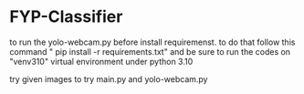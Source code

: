 # FYP-Classifier

to run the yolo-webcam.py before install requiremenst. to do that follow this command " pip install -r requirements.txt" and be sure to run the codes on "venv310" virtual environment under python 3.10

try given images to try main.py and yolo-webcam.py
